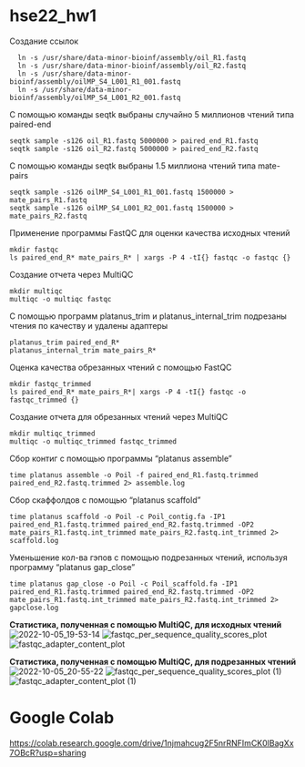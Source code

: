 # hse22_hw1
  Создание ссылок  
  
      ln -s /usr/share/data-minor-bioinf/assembly/oil_R1.fastq
      ln -s /usr/share/data-minor-bioinf/assembly/oil_R2.fastq  
      ln -s /usr/share/data-minor-bioinf/assembly/oilMP_S4_L001_R1_001.fastq  
      ln -s /usr/share/data-minor-bioinf/assembly/oilMP_S4_L001_R2_001.fastq
 С помощью команды seqtk выбраны случайно 5 миллионов чтений типа paired-end
 
    seqtk sample -s126 oil_R1.fastq 5000000 > paired_end_R1.fastq
    seqtk sample -s126 oil_R2.fastq 5000000 > paired_end_R2.fastq
С помощью команды seqtk выбраны 1.5 миллиона чтений типа mate-pairs

    seqtk sample -s126 oilMP_S4_L001_R1_001.fastq 1500000 > mate_pairs_R1.fastq
    seqtk sample -s126 oilMP_S4_L001_R2_001.fastq 1500000 > mate_pairs_R2.fastq
Применение программы FastQC для оценки качества исходных чтений

    mkdir fastqc
    ls paired_end_R* mate_pairs_R* | xargs -P 4 -tI{} fastqc -o fastqc {}
Создание отчета через MultiQC

    mkdir multiqc
    multiqc -o multiqc fastqc
С помощью программ platanus_trim и platanus_internal_trim подрезаны чтения по качеству и удалены адаптеры

    platanus_trim paired_end_R*
    platanus_internal_trim mate_pairs_R*
Оценка качества обрезанных чтений с помощью FastQC

    mkdir fastqc_trimmed
    ls paired_end_R* mate_pairs_R*| xargs -P 4 -tI{} fastqc -o fastqc_trimmed {}
Создание отчета для обрезанных чтений через MultiQC

    mkdir multiqc_trimmed
    multiqc -o multiqc_trimmed fastqc_trimmed
Сбор контиг с помощью программы “platanus assemble”

    time platanus assemble -o Poil -f paired_end_R1.fastq.trimmed paired_end_R2.fastq.trimmed 2> assemble.log
Сбор скаффолдов с помощью “platanus scaffold”

    time platanus scaffold -o Poil -c Poil_contig.fa -IP1 paired_end_R1.fastq.trimmed paired_end_R2.fastq.trimmed -OP2 mate_pairs_R1.fastq.int_trimmed mate_pairs_R2.fastq.int_trimmed 2> scaffold.log
Уменьшение кол-ва гэпов с помощью подрезанных чтений, используя программу “platanus gap_close”

    time platanus gap_close -o Poil -c Poil_scaffold.fa -IP1 paired_end_R1.fastq.trimmed paired_end_R2.fastq.trimmed -OP2 mate_pairs_R1.fastq.int_trimmed mate_pairs_R2.fastq.int_trimmed 2> gapclose.log
**Статистика, полученная с помощью MultiQC, для исходных чтений**  
![2022-10-05_19-53-14](https://user-images.githubusercontent.com/90405153/194134759-5c307807-3d69-4d28-8c97-e92c84d8704e.png)
![fastqc_per_sequence_quality_scores_plot](https://user-images.githubusercontent.com/90405153/194135187-074583d7-8e2e-4537-9bd4-deeea630d87a.png)
![fastqc_adapter_content_plot](https://user-images.githubusercontent.com/90405153/194135205-f9a71dd6-cc17-411d-9fdb-49e5f2a736b7.png)

**Статистика, полученная с помощью MultiQC, для подрезанных чтений**
![2022-10-05_20-55-22](https://user-images.githubusercontent.com/90405153/194135388-728346e1-c065-4838-8a0e-a41e88ce94f2.png)
![fastqc_per_sequence_quality_scores_plot (1)](https://user-images.githubusercontent.com/90405153/194135415-60ca4fec-f5e6-4bd3-9541-a6e5aa3460fd.png)
![fastqc_adapter_content_plot (1)](https://user-images.githubusercontent.com/90405153/194135439-56c5d7e5-ed20-422e-8799-d26a22a26c98.png)

# Google Colab
https://colab.research.google.com/drive/1njmahcug2F5nrRNFImCK0lBagXx7OBcR?usp=sharing
